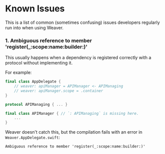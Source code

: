 # Known Issues

This is a list of common (sometimes confusing) issues developers regularly run into when using Weaver.

### 1. Ambiguous reference to member 'register(_:scope:name:builder:)'

This usually happens when a dependency is registered correctly with a protocol without implementing it.

For example:

```swift
final class AppDelegate {
    // weaver: apiManager = APIManager <- APIManaging
    // weaver: apiManager.scope = .container
}

protocol APIManaging { ... }

final class APIManager { // `: APIManaging` is missing here.
    ...
}
```

Weaver doesn't catch this, but the compilation fails with an error in `Weaver.AppDelegate.swift`:

```
Ambiguous reference to member 'register(_:scope:name:builder:)'
```
